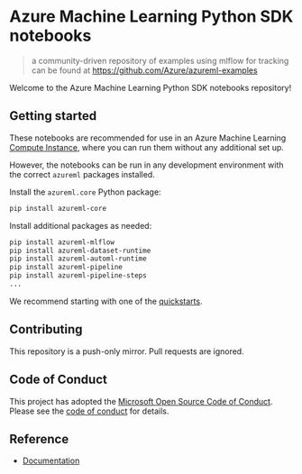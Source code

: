 # Azure Machine Learning Python SDK notebooks

> a community-driven repository of examples using mlflow for tracking can be found at https://github.com/Azure/azureml-examples

Welcome to the Azure Machine Learning Python SDK notebooks repository!

## Getting started

These notebooks are recommended for use in an Azure Machine Learning [Compute Instance](https://docs.microsoft.com/azure/machine-learning/concept-compute-instance), where you can run them without any additional set up.

However, the notebooks can be run in any development environment with the correct `azureml` packages installed.

Install the `azureml.core` Python package:

```sh
pip install azureml-core
```

Install additional packages as needed:

```sh
pip install azureml-mlflow
pip install azureml-dataset-runtime
pip install azureml-automl-runtime
pip install azureml-pipeline
pip install azureml-pipeline-steps
...
```

We recommend starting with one of the [quickstarts](tutorials/compute-instance-quickstarts).

## Contributing

This repository is a push-only mirror. Pull requests are ignored.

## Code of Conduct

This project has adopted the [Microsoft Open Source Code of Conduct](https://opensource.microsoft.com/codeofconduct/). Please see the [code of conduct](CODE_OF_CONDUCT.md) for details.

## Reference

- [Documentation](https://docs.microsoft.com/azure/machine-learning)

